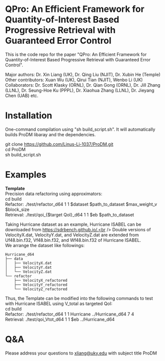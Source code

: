 # QPro: An Efficient Framework for Quantity-of-Interest Based Progressive Retrieval with Guaranteed Error Control

This is the code repo for the paper "QPro: An Efficient Framework for Quantity-of-Interest Based Progressive Retrieval with Guaranteed Error Control".

Major authors: Dr. Xin Liang (UK), Dr. Qing Liu (NJIT), Dr. Xubin He (Temple)<br />
Other contributors: Xuan Wu (UK), Qirui Tian (NJIT), Wenbo Li (UK)<br />
Collaborators: Dr. Scott Klasky (ORNL), Dr. Qian Gong (ORNL), Dr. Jill Zhang (LLNL), Dr. Seung-Hoe Ku (PPPL), Dr. Xiaohua Zhang (LLNL), Dr. Jieyang Chen (UAB) etc.<br />

# Installation

One-command compilation using "sh build_script.sh". It will automatically builds ProDM libaray and the dependencies.

git clone https://github.com/Linus-Li-1037/ProDM.git<br />
cd ProDM<br />
sh build_script.sh<br />

# Examples
**Template**<br />
Precision data refactoring using approximators:<br />
cd build<br />
Refactor: ./test/refactor_d64 1 1 $dataset $path_to_dataset $max_weight_v $block_size<br />
Retrieval: ./test/qoi_{$target QoI}_d64 1 1 $eb $path_to_dataset<br />

Taking Hurricane dataset as an example, Hurricane ISABEL can be downloaded from https://sdrbench.github.io/.<br /> 
Double versions of VelocityX.dat, VelocityY.dat, and VelocityZ.dat are extended from Uf48.bin.f32, Vf48.bin.f32, and Wf48.bin.f32 of Hurricane ISABEL.<br />
We arrange the dataset like followings:<br />
```
Hurricane_d64
├── data
│   ├── VelocityX.dat
│   ├── VelocityY.dat
│   └── VelocityZ.dat
└── refactor
    ├── VelocityX_refactored
    ├── VelocityY_refactored
    └── VelocityZ_refactored
```

Thus, the Template can be modified into the following commands to test with Hurricane ISABEL using V_total as targeted QoI:<br />
cd build<br />
Refactor: ./test/refactor_d64 1 1 Hurricane ../Hurricane_d64 7 4<br />
Retrieval: ./test/qoi_Vtot_d64 1 1 $eb ../Hurricane_d64<br />

# Q&A

Please address your questions to xliang@uky.edu with subject title ProDM<br />
